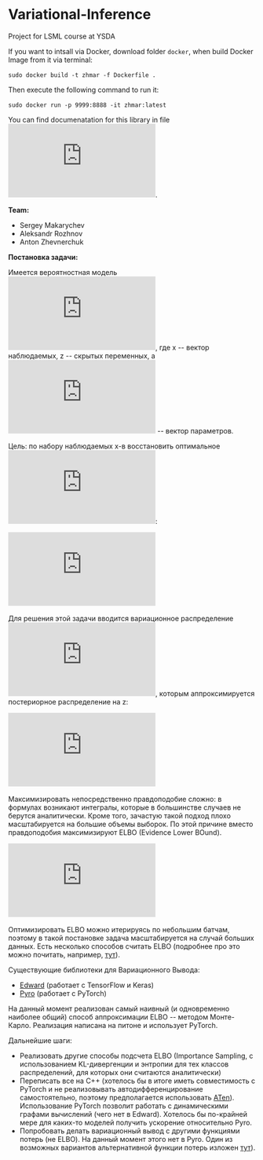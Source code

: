 # Variational-Inference
Project for LSML course at YSDA

If you want to intsall via Docker, download folder `docker`, when build Docker Image from it via terminal:

    sudo docker build -t zhmar -f Dockerfile .
    
Then execute the following command to run it:

    sudo docker run -p 9999:8888 -it zhmar:latest

You can find documenatation for this library in file ![ZhMaR.pdf](https://github.com/zhevnerchuk/Variational-Inference/blob/master/ZhMAR_docs.pdf).

**Team:**
  * Sergey Makarychev
  * Aleksandr Rozhnov
  * Anton Zhevnerchuk
  

**Постановка задачи:**

Имеется вероятностная модель ![p(x,z)](https://latex.codecogs.com/gif.latex?p_%7B%5Ctheta%7D%28x%2C%20z%29), где x -- вектор наблюдаемых, z -- скрытых переменных, а ![theta](https://latex.codecogs.com/gif.latex?%24%5Ctheta%24) -- вектор параметров.

Цель: по набору наблюдаемых x-в восстановить оптимальное ![theta](https://latex.codecogs.com/gif.latex?%24%5Ctheta%24):

![as](https://latex.codecogs.com/gif.latex?%5Clog%20p_%7B%5Ctheta%7D%28x%29%20%5Cto%20%5Cmax.)

Для решения этой задачи вводится вариационное распределение ![q(z)](https://latex.codecogs.com/gif.latex?q_%7B%5Cpsi%7D%28z%29), которым аппроксимируется постериорное распределение на z:

![apprx](https://latex.codecogs.com/gif.latex?q_%7B%5Cpsi%7D%28z%29%20%5Capprox%20p%28z%20%7C%20X%29.)

Максимизировать непосредственно правдоподобие сложно: в формулах возникают интегралы, которые в большинстве случаев не берутся аналитически. Кроме того, зачастую такой подход плохо масштабируется на большие объемы выборок. По этой причине вместо правдоподобия максимизируют ELBO (Evidence Lower BOund).

![setting](https://latex.codecogs.com/gif.latex?%5Clog%20p_%7B%5Ctheta%7D%28x%29%20%5Cgeq%20%5Cmathrm%7BELBO%7D%20%3A%3D%20%5Cmathbb%7BE%7D_%7Bz%20%5Csim%20q_%7B%5Cpsi%7D%28z%29%7D%20%5B%20%5Clog%20p_%7B%5Ctheta%7D%28x%2C%20z%29%20-%20%5Clog%20q_%7B%5Cpsi%7D%28z%29%20%5D)

Оптимизировать ELBO можно итерируясь по небольшим батчам, поэтому в такой постановке задача масштабируется на случай больших данных. Есть несколько способов считать ELBO (подробнее про это можно почитать, например, [тут](http://andymiller.github.io/2016/12/19/elbo-gradient-estimators.html)). 

Существующие библиотеки для Вариационного Вывода:
  * [Edward](http://edwardlib.org/) (работает с TensorFlow и Keras)
  * [Pyro](http://pyro.ai/) (работает с PyTorch)

На данный момент реализован самый наивный (и одновременно наиболее общий) способ аппроксимации ELBO -- методом Монте-Карло. Реализация написана на питоне и использует PyTorch.

Дальнейшие шаги:
  * Реализовать другие способы подсчета ELBO (Importance Sampling, с использованием KL-дивергенции и энтропии для тех классов распределений, для которых они считаются аналитически)
  * Переписать все на C++ (хотелось бы в итоге иметь совместимость с PyTorch и не реализовывать автодифференцирование самостоятельно, поэтому предполагается использовать [ATen](https://github.com/pytorch/pytorch/tree/master/aten)). Использование PyTorch позволит работать с динамическими графами вычислений (чего нет в Edward). Хотелось бы по-крайней мере для каких-то моделей получить ускорение относительно Pyro.
  * Попробовать делать вариационный вывод с другими функциями потерь (не ELBO). На данный момент этого нет в Pyro. Один из возможных вариантов альтернативной функции потерь изложен [тут](https://papers.nips.cc/paper/6866-variational-inference-via-chi-upper-bound-minimization.pdf)).
  
